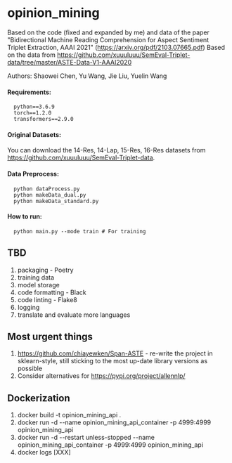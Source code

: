 # opinion_mining

Based on the code (fixed and expanded by me) and data of the paper "Bidirectional Machine Reading Comprehension for Aspect Sentiment Triplet Extraction, AAAI 2021" (https://arxiv.org/pdf/2103.07665.pdf)
Based on the data from https://github.com/xuuuluuu/SemEval-Triplet-data/tree/master/ASTE-Data-V1-AAAI2020

Authors: 	Shaowei Chen, Yu Wang, Jie Liu, Yuelin Wang

#### Requirements:

```
  python==3.6.9
  torch==1.2.0
  transformers==2.9.0
```

#### Original Datasets:

You can download the 14-Res, 14-Lap, 15-Res, 16-Res datasets from https://github.com/xuuuluuu/SemEval-Triplet-data.

#### Data Preprocess:

```
  python dataProcess.py
  python makeData_dual.py
  python makeData_standard.py
```

#### How to run:

```
  python main.py --mode train # For training
```

## TBD
1. packaging - Poetry
2. training data
3. model storage
4. code formatting - Black
5. code linting - Flake8
6. logging
7. translate and evaluate more languages

## Most urgent things
1. https://github.com/chiayewken/Span-ASTE - re-write the project in sklearn-style, still sticking to the most up-date library versions as possible
2. Consider alternatives for https://pypi.org/project/allennlp/

## Dockerization
1. docker build -t opinion_mining_api .
2. docker run -d --name opinion_mining_api_container -p 4999:4999 opinion_mining_api
3. docker run -d --restart unless-stopped --name opinion_mining_api_container -p 4999:4999 opinion_mining_api
4. docker logs [XXX]
